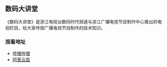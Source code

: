 ## 数码大讲堂
《数码大讲堂》是浙江电视台数码时代频道与浙江广播电视节目制作中心推出的电视栏目，给大家传授广播电视节目制作的技术知识。

### 观看地址
- [哔哩哔哩](https://space.bilibili.com/673421528/channel/collectiondetail?sid=538364)
- [阿里云盘](https://www.aliyundrive.com/s/Addvw3PqCFf)
